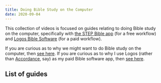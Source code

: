 ```yaml
---
title: Doing Bible Study on the Computer
date: 2020-09-04
---
```


This collection of videos is focused on guides relating to doing Bible study on the computer, specifically with [the STEP Bible app](https://stepbible.org/) (for a free workflow) and [Logos Bible Software](https://www.logos.com/) (for a paid workflow).

If you are curious as to why we might want to do Bible study on the computer, then [see here](why-do-bible-study-on-the-computer). If you are curious as to why I use Logos (rather than [Accordance](https://www.accordancebible.com/), say) as my paid Bible software app, then [see here](why-i-use-logos-bible-software).

## List of guides
